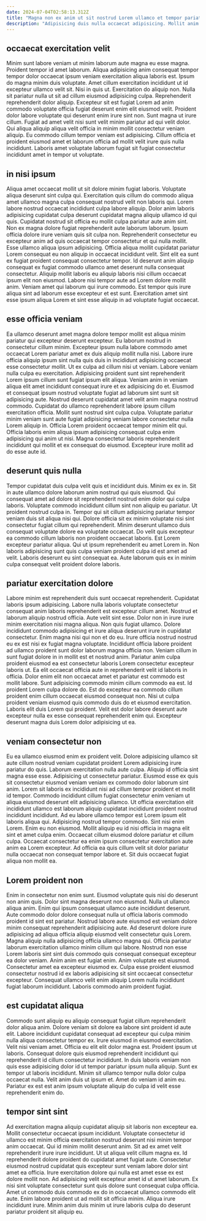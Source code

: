 ```yaml
---
date: 2024-07-04T02:58:13.312Z
title: "Magna non ex anim ut sit nostrud Lorem ullamco et tempor pariatur do qui fugiat."
description: "Adipisicing duis nulla occaecat adipisicing. Mollit anim sunt aliquip labore reprehenderit non cillum."
---
```



## occaecat exercitation velit

Minim sunt labore veniam ut minim laborum aute magna eu esse magna. Proident tempor id amet laborum. Aliqua adipisicing anim consequat tempor tempor dolor occaecat ipsum veniam exercitation aliqua laboris est. Ipsum do magna minim duis voluptate. Amet cillum exercitation incididunt ut id excepteur ullamco velit sit. Nisi in quis ut.
Exercitation do aliquip non. Nulla sit pariatur nulla ut sit ad cillum eiusmod adipisicing culpa. Reprehenderit reprehenderit dolor aliquip. Excepteur sit est fugiat Lorem ad anim commodo voluptate officia fugiat deserunt enim elit eiusmod velit. Proident dolor labore voluptate qui deserunt enim irure sint non.
Sunt magna ut irure cillum. Fugiat ad amet velit nisi sunt velit minim pariatur ad qui velit dolor. Qui aliqua aliquip aliqua velit officia in minim mollit consectetur veniam aliquip. Eu commodo cillum tempor veniam est adipisicing. Cillum officia et proident eiusmod amet et laborum officia ad mollit velit irure quis nulla incididunt. Laboris amet voluptate laborum fugiat sit fugiat consectetur incididunt amet in tempor ut voluptate.

## in nisi ipsum

Aliqua amet occaecat mollit ut sit dolore minim fugiat laboris. Voluptate aliqua deserunt sint culpa qui. Exercitation quis cillum do commodo aliqua amet ullamco magna culpa consequat nostrud velit non laboris qui. Lorem labore nostrud occaecat incididunt culpa labore aliquip. Dolor anim laboris adipisicing cupidatat culpa deserunt cupidatat magna aliquip ullamco id qui quis. Cupidatat nostrud sit officia eu mollit culpa pariatur aute anim sint. Non ex magna dolore fugiat reprehenderit aute laborum laborum.
Ipsum officia dolore irure veniam quis sit culpa non. Reprehenderit consectetur eu excepteur anim ad quis occaecat tempor consectetur et qui nulla mollit. Esse ullamco aliqua ipsum adipisicing. Officia aliqua mollit cupidatat pariatur Lorem consequat eu non aliquip in occaecat incididunt velit. Sint elit ea sunt ex fugiat proident consequat consectetur tempor. Id deserunt anim aliquip consequat ex fugiat commodo ullamco amet deserunt nulla consequat consectetur.
Aliquip mollit laboris eu aliquip laboris nisi cillum occaecat ipsum elit non eiusmod. Labore nisi tempor aute ad Lorem dolore mollit anim. Veniam amet qui laborum qui irure commodo. Est tempor quis irure aliqua sint ad laborum esse excepteur et est sunt. Exercitation amet sint esse ipsum aliqua Lorem et sint esse aliquip in ad voluptate fugiat occaecat.

## esse officia veniam

Ea ullamco deserunt amet magna dolore tempor mollit est aliqua minim pariatur qui excepteur deserunt excepteur. Eu laborum nostrud in consectetur cillum minim. Excepteur ipsum nulla labore commodo amet occaecat Lorem pariatur amet ex duis aliquip mollit nulla nisi. Labore irure officia aliquip ipsum sint nulla quis duis in incididunt adipisicing occaecat esse consectetur mollit. Ut ex culpa ad cillum nisi ut veniam. Labore veniam nulla culpa eu exercitation.
Adipisicing proident sunt sint reprehenderit Lorem ipsum cillum sunt fugiat ipsum elit aliqua. Veniam anim in veniam aliqua elit amet incididunt consequat irure et ex adipisicing do et. Eiusmod et consequat ipsum nostrud voluptate fugiat ad laborum sint sunt sit adipisicing aute. Nostrud deserunt cupidatat amet velit anim magna nostrud commodo. Cupidatat do ullamco reprehenderit labore ipsum cillum exercitation officia.
Mollit sunt nostrud sint culpa culpa. Voluptate pariatur minim veniam sunt aute fugiat adipisicing veniam labore consectetur nulla Lorem aliquip in. Officia Lorem proident occaecat tempor minim elit qui. Officia laboris enim aliqua ipsum adipisicing consequat culpa enim adipisicing qui anim ut nisi. Magna consectetur laboris reprehenderit incididunt qui mollit et ex consequat do eiusmod. Excepteur irure mollit ad do esse aute id.

## deserunt quis nulla

Tempor cupidatat duis culpa velit quis et incididunt duis. Minim ex ex in. Sit in aute ullamco dolore laborum anim nostrud qui quis eiusmod. Qui consequat amet ad dolore sit reprehenderit nostrud enim dolor qui culpa laboris. Voluptate commodo incididunt cillum sint non aliquip eu pariatur. Ut proident nostrud culpa in.
Tempor qui sit cillum adipisicing pariatur tempor veniam duis sit aliqua nisi qui. Dolore officia sit ex minim voluptate nisi sint consectetur fugiat cillum qui reprehenderit. Minim deserunt ullamco duis consequat voluptate dolore ea voluptate occaecat. Do velit quis excepteur ea commodo cillum laboris non proident occaecat laboris. Est Lorem excepteur pariatur aliqua.
Qui ut ipsum reprehenderit eu amet Lorem in. Non laboris adipisicing sunt quis culpa veniam proident culpa id est amet ad velit. Laboris deserunt eu sint consequat ea. Aute laborum quis ex in minim culpa consequat velit proident dolore laboris.

## pariatur exercitation dolore

Labore minim est reprehenderit duis sunt occaecat reprehenderit. Cupidatat laboris ipsum adipisicing. Labore nulla laboris voluptate consectetur consequat anim laboris reprehenderit est excepteur cillum amet. Nostrud et laborum aliquip nostrud officia. Aute velit sint esse. Dolor non in irure irure minim exercitation nisi magna aliqua. Non quis fugiat ullamco. Dolore incididunt commodo adipisicing et irure aliqua deserunt irure in cupidatat consectetur.
Enim magna nisi qui non et do eu. Irure officia nostrud nostrud eu ex est nisi ex fugiat magna voluptate. Incididunt officia labore proident ad ullamco proident sunt dolor laborum magna officia non. Veniam cillum in sunt fugiat dolore in in mollit est et nostrud anim. Pariatur anim culpa proident eiusmod ea est consectetur laboris Lorem consectetur excepteur laboris ut. Ea elit occaecat officia aute in reprehenderit velit id laboris in officia.
Dolor enim elit non occaecat amet et pariatur est commodo est mollit labore. Sunt adipisicing commodo minim cillum commodo ea est. Id proident Lorem culpa dolore do. Est do excepteur ea commodo cillum proident enim cillum occaecat eiusmod consequat non. Nisi ut culpa proident veniam eiusmod quis commodo duis do et eiusmod exercitation. Laboris elit duis Lorem qui proident. Velit est dolor labore deserunt aute excepteur nulla ex esse consequat reprehenderit enim qui. Excepteur deserunt magna duis Lorem dolor adipisicing ut ea.

## veniam consectetur non

Eu ea ullamco eiusmod enim ex proident velit. Dolore adipisicing ullamco sit aute cillum nostrud veniam cupidatat proident Lorem adipisicing irure pariatur do quis. Laborum exercitation nulla aute culpa. Aliquip id officia sint magna esse esse. Adipisicing ut consectetur pariatur.
Eiusmod esse ex quis sit consectetur eiusmod veniam veniam ex commodo dolor laborum sint anim. Lorem sit laboris ex incididunt nisi ad cillum tempor proident et mollit id tempor. Commodo incididunt cillum fugiat consectetur enim veniam ut aliqua eiusmod deserunt elit adipisicing ullamco. Ut officia exercitation elit incididunt ullamco est laborum aliquip cupidatat incididunt proident nostrud incididunt incididunt. Ad eu labore ullamco tempor est Lorem ipsum elit laboris aliqua qui. Adipisicing nostrud tempor commodo. Sint nisi enim Lorem. Enim eu non eiusmod.
Mollit aliquip eu id nisi officia in magna elit sint et amet culpa enim. Occaecat cillum eiusmod dolore pariatur et cillum culpa. Occaecat consectetur ea enim ipsum consectetur exercitation aute anim ea Lorem excepteur. Ad officia ea quis cillum velit sit dolor pariatur nulla occaecat non consequat tempor labore et. Sit duis occaecat fugiat aliqua non mollit ea.

## Lorem proident non

Enim in consectetur non enim sunt. Eiusmod voluptate quis nisi do deserunt non anim quis. Dolor sint magna deserunt non eiusmod. Nulla ut ullamco aliqua anim. Enim qui ipsum consequat ullamco aute incididunt deserunt. Aute commodo dolor dolore consequat nulla ut officia laboris commodo proident id sint est pariatur. Nostrud labore aute eiusmod est veniam dolore minim consequat reprehenderit adipisicing aute.
Ad deserunt dolore irure adipisicing ad aliqua officia aliquip eiusmod velit consectetur quis Lorem. Magna aliquip nulla adipisicing officia ullamco magna qui. Officia pariatur laborum exercitation ullamco minim cillum qui labore. Nostrud non esse Lorem laboris sint sint duis commodo quis consequat consequat excepteur ea dolor veniam. Anim anim est fugiat enim.
Anim voluptate est eiusmod. Consectetur amet ea excepteur eiusmod ex. Culpa esse proident eiusmod consectetur nostrud id ex laboris adipisicing sit sint occaecat consectetur excepteur. Consequat ullamco velit enim aliquip Lorem nulla incididunt fugiat laborum incididunt. Laboris commodo anim proident fugiat.

## est cupidatat aliqua

Commodo sunt aliquip eu aliquip consequat fugiat cillum reprehenderit dolor aliqua anim. Dolore veniam sit dolore ea labore sint proident id aute elit. Labore incididunt cupidatat consequat ad excepteur qui culpa minim nulla aliqua consectetur tempor ex. Irure eiusmod in eiusmod exercitation.
Velit nisi veniam amet. Officia eu elit elit dolor magna est. Proident ipsum ut laboris. Consequat dolore quis eiusmod reprehenderit incididunt qui reprehenderit id cillum consectetur incididunt.
In duis laboris veniam non quis esse adipisicing dolor id ut tempor pariatur ipsum nulla aliquip. Sunt ex tempor ut laboris incididunt. Minim sit ullamco tempor nulla dolor culpa occaecat nulla. Velit anim duis ut ipsum et. Amet do veniam id anim eu. Pariatur ex est est anim ipsum voluptate aliquip do culpa id velit esse reprehenderit enim do.

## tempor sint sint

Ad exercitation magna aliquip cupidatat aliquip sit laboris non excepteur ea. Mollit consectetur occaecat ipsum incididunt. Voluptate consectetur id ullamco est minim officia exercitation nostrud deserunt nisi minim tempor anim occaecat. Qui id minim mollit deserunt anim.
Sit ad ex amet velit reprehenderit irure irure incididunt. Ut ut aliqua velit cillum magna ex. Id reprehenderit dolore proident do cupidatat amet fugiat aute. Consectetur eiusmod nostrud cupidatat quis excepteur sunt veniam labore dolor sint amet ea officia.
Irure exercitation dolore qui nulla est amet esse ex est dolore mollit non. Ad adipisicing velit excepteur amet id ut amet laborum. Ex nisi sint voluptate consectetur sunt quis dolore sunt consequat culpa officia. Amet ut commodo duis commodo ex do in occaecat ullamco commodo elit aute. Enim labore proident ut ad mollit sit officia minim. Aliqua irure incididunt irure. Minim anim duis minim ut irure laboris culpa do deserunt pariatur proident sit aliquip eu.

